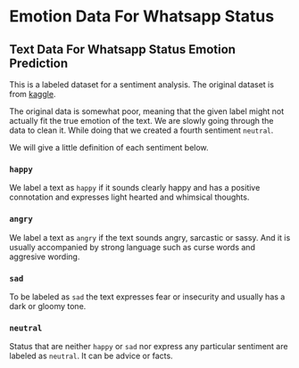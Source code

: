 # Emotion Data For Whatsapp Status
## Text Data For Whatsapp Status Emotion Prediction
This is a labeled dataset for a sentiment analysis. The original dataset is from 	[kaggle](https://www.kaggle.com/sankha1998/emotion?select=Emotion%28happy%29.csv). 

The original data is somewhat poor, meaning that the given label might not actually fit the true emotion of the text. We are slowly going through the data to clean it. While doing that we created a fourth sentiment `neutral`.

We will give a little definition of each sentiment below.

### `happy`
We label a text as `happy` if it sounds clearly happy and has a positive connotation and expresses light hearted and whimsical thoughts.


### `angry`
We label a text as `angry` if the text sounds angry, sarcastic or sassy. And it is usually accompanied by strong language such as curse words and aggresive wording.


### `sad`
To be labeled as `sad` the text expresses fear or insecurity and usually has a dark or gloomy tone.


### `neutral`
Status that are neither `happy` or `sad` nor express any particular sentiment are labeled as `neutral`. It can be advice or facts.

